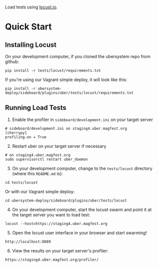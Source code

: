 Load tests using [locust.io](http://locust.io).

# Quick Start

## Installing Locust

On your development computer, if you cloned the ubersystem repo from github:
```
pip install -r tests/locust/requirements.txt
```

If you're using our Vagrant simple deploy, it will look like this:
```
pip install -r ubersystem-deploy/sideboard/plugins/uber/tests/locust/requirements.txt
```

## Running Load Tests

1. Enable the profiler in `sideboard/development.ini` on your target server
```
# sideboard/development.ini on staging4.uber.magfest.org
[cherrypy]
profiling.on = True
```

2. Restart uber on your target server if necessary
```
# on staging4.uber.magfest.org
sudo supervisorctl restart uber_daemon
```

3. On your development computer, change to the `tests/locust` directory
(where this `README.md` is):
```
cd tests/locust
```
Or with our Vagrant simple deploy:
```
cd ubersystem-deploy/sideboard/plugins/uber/tests/locust
```

4. On your development computer, start the locust swarm and point it at the
target server you want to load test:
```
locust --host=https://staging4.uber.magfest.org
```

5. Open the locust user interface in your browser and start swarming!
```
http://localhost:8089
```

6. View the results on your target server's profiler:
```
https://staging4.uber.magfest.org/profiler/
```
